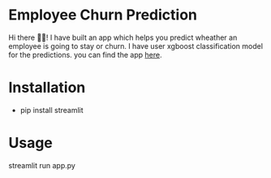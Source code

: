 # Employee Churn Prediction
Hi there 🙋‍♂️!
I have built an app which helps you predict wheather an employee is going to stay or churn. I have user xgboost classification model for the predictions. 
you can find the app [here]('https://share.streamlit.io/kristofersiimar/employee_churn_prediction/main/app.py'). 

# Installation
- pip install streamlit

# Usage
streamlit run app.py
